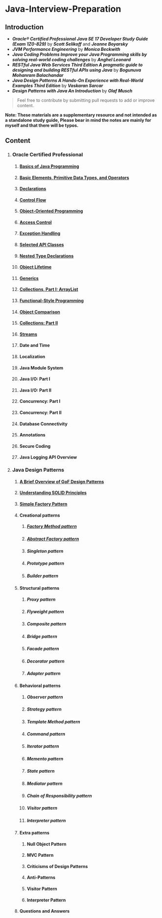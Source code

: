 # Java-Interview-Preparation

## Introduction

* **_Oracle® Certified Professional Java SE 17 Developer Study Guide (Exam 1Z0-829)_** by **_Scott Selikoff_** and **_Jeanne Boyarsky_**
* **_JVM Performance Engineering_** by **_Monica Beckwith_**
* **_Java Coding Problems Improve your Java Programming skills by solving real-world coding challenges_** by  _**Anghel Leonard**_
* **_RESTful Java Web Services Third Edition A pragmatic guide to designing and building RESTful APIs using Java_** by **_Bogunuva Mohanram Balachandar_**
* **_Java Design Patterns A Hands-On Experience with Real-World Examples Third Edition_** by **_Vaskaran Sarcar_**
* **_Design Patterns with Java An Introduction_** by **_Olaf Musch_**

> Feel free to contribute by submitting pull requests to add or improve content.

**Note: These materials are a supplementary resource and not intended as a standalone study guide, Please bear in mind the notes are mainly for myself and that there will be typos.**

## Content

1. ### Oracle Certified Professional
    1. #### [Basics of Java Programming](./OracleCertifiedProfessional/chapter-1.md)
    2. #### [Basic Elements, Primitive Data Types, and Operators](./OracleCertifiedProfessional/chapter-2.md)
    3. #### [Declarations](./OracleCertifiedProfessional/chapter-3.md)
    4. #### [Control Flow](./OracleCertifiedProfessional/chapter-4.md)
    5. #### [Object-Oriented Programming](./OracleCertifiedProfessional/chapter-5.md)
    6. #### [Access Control](./OracleCertifiedProfessional/chapter-6.md)
    7. #### [Exception Handling](./OracleCertifiedProfessional/chapter-7.md)
    8. #### [Selected API Classes](./OracleCertifiedProfessional/chapter-8.md)
    9. #### [Nested Type Declarations](./OracleCertifiedProfessional/chapter-9.md)
    10. #### [Object Lifetime](./OracleCertifiedProfessional/chapter-10.md)
    11. #### [Generics](./OracleCertifiedProfessional/chapter-11.md)
    12. #### [Collections, Part I: ArrayList<E>](./OracleCertifiedProfessional/chapter-12.md)
    13. #### [Functional-Style Programming](./OracleCertifiedProfessional/chapter-13.md)
    14. #### [Object Comparison](./OracleCertifiedProfessional/chapter-14.md)
    15. #### [Collections: Part II](./OracleCertifiedProfessional/chapter-15.md)
    16. #### [Streams](./OracleCertifiedProfessional/chapter-16.md)
    17. #### Date and Time
    18. #### Localization
    19. #### Java Module System
    20. #### Java I/O: Part I
    21. #### Java I/O: Part II
    22. #### Concurrency: Part I
    23. #### Concurrency: Part II
    24. #### Database Connectivity
    25. #### Annotations
    26. #### Secure Coding
    27. #### Java Logging API Overview
2. ### Java Design Patterns
    1. #### [A Brief Overview of GoF Design Patterns](./JavaDesignPatterns/chapter-1.md)
    2. #### [Understanding SOLID Principles](./JavaDesignPatterns/chapter-2.md)
    3. #### [Simple Factory Pattern](./JavaDesignPatterns/chapter-3.md)
    4. #### Creational patterns
        1. ##### [Factory Method pattern](./JavaDesignPatterns/chapter-4.md)
        2. ##### [Abstract Factory pattern](./JavaDesignPatterns/chapter-5.md)
        3. ##### Singleton pattern
        4. ##### Prototype pattern
        5. ##### Builder pattern
    5. #### Structural patterns
        1. ##### Proxy pattern
        2. ##### Flyweight pattern
        3. ##### Composite pattern
        4. ##### Bridge pattern
        5. ##### Facade pattern
        6. ##### Decorator pattern
        7. ##### Adapter pattern
    6. #### Behavioral patterns
        1. ##### Observer pattern
        2. ##### Strategy pattern
        3. ##### Template Method pattern
        4. ##### Command pattern
        5. ##### Iterator pattern
        6. ##### Memento pattern
        7. ##### State pattern
        8. ##### Mediator pattern
        9. ##### Chain of Responsibility pattern
        10. ##### Visitor pattern
        11. ##### Interpreter pattern
    7. #### Extra patterns
        1.  #### Null Object Pattern
        2.  #### MVC Pattern
        3.  #### Criticisms of Design Patterns
        4.  #### Anti-Patterns
        5.  #### Visitor Pattern
        6.  #### Interpreter Pattern
    8. #### Questions and Answers